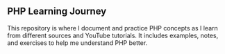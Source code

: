## PHP Learning Journey

This repository is where I document and practice PHP concepts as I learn from different sources and YouTube tutorials. It includes examples, notes, and exercises to help me understand PHP better.
